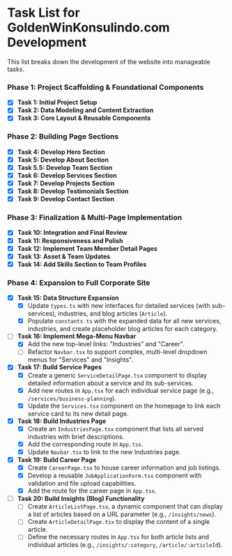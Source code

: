 # Task List for GoldenWinKonsulindo.com Development

This list breaks down the development of the website into manageable tasks.

### Phase 1: Project Scaffolding & Foundational Components

- [x] **Task 1: Initial Project Setup**
- [x] **Task 2: Data Modeling and Content Extraction**
- [x] **Task 3: Core Layout & Reusable Components**

### Phase 2: Building Page Sections

- [x] **Task 4: Develop Hero Section**
- [x] **Task 5: Develop About Section**
- [x] **Task 5.5: Develop Team Section**
- [x] **Task 6: Develop Services Section**
- [x] **Task 7: Develop Projects Section**
- [x] **Task 8: Develop Testimonials Section**
- [x] **Task 9: Develop Contact Section**

### Phase 3: Finalization & Multi-Page Implementation

- [x] **Task 10: Integration and Final Review**
- [x] **Task 11: Responsiveness and Polish**
- [x] **Task 12: Implement Team Member Detail Pages**
- [x] **Task 13: Asset & Team Updates**
- [x] **Task 14: Add Skills Section to Team Profiles**

### Phase 4: Expansion to Full Corporate Site

- [x] **Task 15: Data Structure Expansion**
  - [x] Update `types.ts` with new interfaces for detailed services (with sub-services), industries, and blog articles (`Article`).
  - [x] Populate `constants.ts` with the expanded data for all new services, industries, and create placeholder blog articles for each category.

- [ ] **Task 16: Implement Mega-Menu Navbar**
  - [x] Add the new top-level links: "Industries" and "Career".
  - [ ] Refactor `Navbar.tsx` to support complex, multi-level dropdown menus for "Services" and "Insights".

- [x] **Task 17: Build Service Pages**
  - [x] Create a generic `ServiceDetailPage.tsx` component to display detailed information about a service and its sub-services.
  - [x] Add new routes in `App.tsx` for each individual service page (e.g., `/services/business-planning`).
  - [x] Update the `Services.tsx` component on the homepage to link each service card to its new detail page.

- [x] **Task 18: Build Industries Page**
  - [x] Create an `IndustriesPage.tsx` component that lists all served industries with brief descriptions.
  - [x] Add the corresponding route in `App.tsx`.
  - [x] Update `Navbar.tsx` to link to the new Industries page.

- [x] **Task 19: Build Career Page**
  - [x] Create `CareerPage.tsx` to house career information and job listings.
  - [x] Develop a reusable `JobApplicationForm.tsx` component with validation and file upload capabilities.
  - [x] Add the route for the career page in `App.tsx`.

- [ ] **Task 20: Build Insights (Blog) Functionality**
  - [ ] Create `ArticleListPage.tsx`, a dynamic component that can display a list of articles based on a URL parameter (e.g., `/insights/news`).
  - [ ] Create `ArticleDetailPage.tsx` to display the content of a single article.
  - [ ] Define the necessary routes in `App.tsx` for both article lists and individual articles (e.g., `/insights/:category`, `/article/:articleId`).